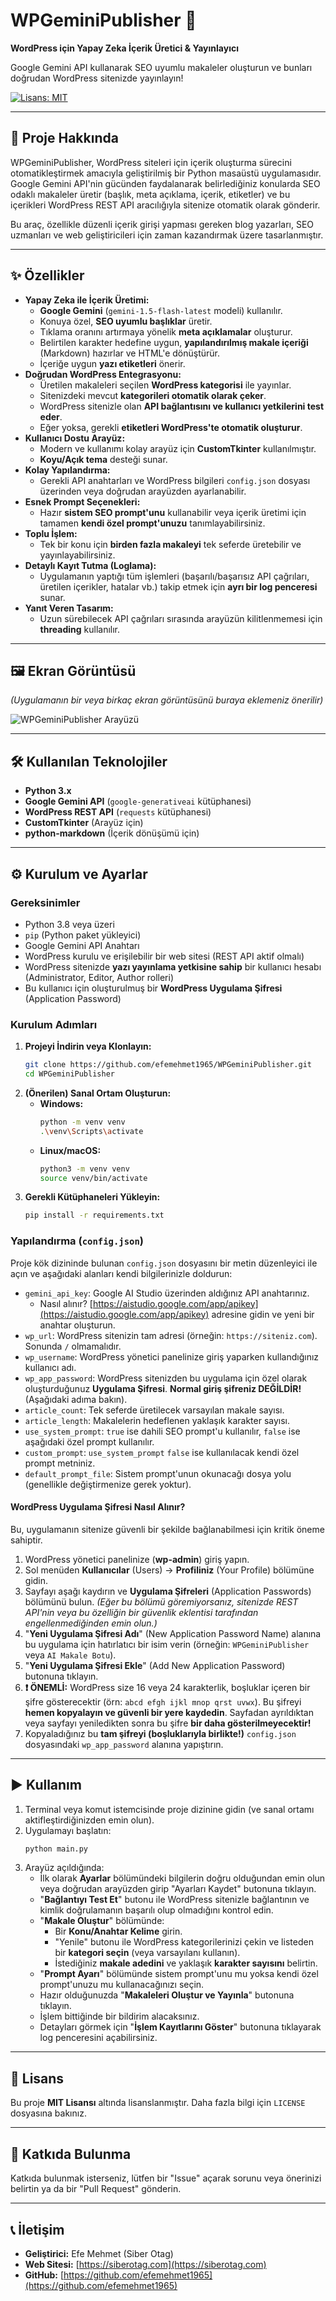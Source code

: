# WPGeminiPublisher 🚀

**WordPress için Yapay Zeka İçerik Üretici & Yayınlayıcı**

Google Gemini API kullanarak SEO uyumlu makaleler oluşturun ve bunları doğrudan WordPress sitenizde yayınlayın!

[![Lisans: MIT](https://img.shields.io/badge/Lisans-MIT-yellow.svg)](https://opensource.org/licenses/MIT)

---

## 📖 Proje Hakkında

WPGeminiPublisher, WordPress siteleri için içerik oluşturma sürecini otomatikleştirmek amacıyla geliştirilmiş bir Python masaüstü uygulamasıdır. Google Gemini API'nin gücünden faydalanarak belirlediğiniz konularda SEO odaklı makaleler üretir (başlık, meta açıklama, içerik, etiketler) ve bu içerikleri WordPress REST API aracılığıyla sitenize otomatik olarak gönderir.

Bu araç, özellikle düzenli içerik girişi yapması gereken blog yazarları, SEO uzmanları ve web geliştiricileri için zaman kazandırmak üzere tasarlanmıştır.

---

## ✨ Özellikler

*   **Yapay Zeka ile İçerik Üretimi:**
    *   **Google Gemini** (`gemini-1.5-flash-latest` modeli) kullanılır.
    *   Konuya özel, **SEO uyumlu başlıklar** üretir.
    *   Tıklama oranını artırmaya yönelik **meta açıklamalar** oluşturur.
    *   Belirtilen karakter hedefine uygun, **yapılandırılmış makale içeriği** (Markdown) hazırlar ve HTML'e dönüştürür.
    *   İçeriğe uygun **yazı etiketleri** önerir.
*   **Doğrudan WordPress Entegrasyonu:**
    *   Üretilen makaleleri seçilen **WordPress kategorisi** ile yayınlar.
    *   Sitenizdeki mevcut **kategorileri otomatik olarak çeker**.
    *   WordPress sitenizle olan **API bağlantısını ve kullanıcı yetkilerini test eder**.
    *   Eğer yoksa, gerekli **etiketleri WordPress'te otomatik oluşturur**.
*   **Kullanıcı Dostu Arayüz:**
    *   Modern ve kullanımı kolay arayüz için **CustomTkinter** kullanılmıştır.
    *   **Koyu/Açık tema** desteği sunar.
*   **Kolay Yapılandırma:**
    *   Gerekli API anahtarları ve WordPress bilgileri `config.json` dosyası üzerinden veya doğrudan arayüzden ayarlanabilir.
*   **Esnek Prompt Seçenekleri:**
    *   Hazır **sistem SEO prompt'unu** kullanabilir veya içerik üretimi için tamamen **kendi özel prompt'unuzu** tanımlayabilirsiniz.
*   **Toplu İşlem:**
    *   Tek bir konu için **birden fazla makaleyi** tek seferde üretebilir ve yayınlayabilirsiniz.
*   **Detaylı Kayıt Tutma (Loglama):**
    *   Uygulamanın yaptığı tüm işlemleri (başarılı/başarısız API çağrıları, üretilen içerikler, hatalar vb.) takip etmek için **ayrı bir log penceresi** sunar.
*   **Yanıt Veren Tasarım:**
    *   Uzun sürebilecek API çağrıları sırasında arayüzün kilitlenmemesi için **threading** kullanılır.

---

## 🖼️ Ekran Görüntüsü

*(Uygulamanın bir veya birkaç ekran görüntüsünü buraya eklemeniz önerilir)*

![WPGeminiPublisher Arayüzü](placeholder.png)  <!-- Bu satırı kendi ekran görüntünüzün yolu ile güncelleyin -->

---

## 🛠️ Kullanılan Teknolojiler

*   **Python 3.x**
*   **Google Gemini API** (`google-generativeai` kütüphanesi)
*   **WordPress REST API** (`requests` kütüphanesi)
*   **CustomTkinter** (Arayüz için)
*   **python-markdown** (İçerik dönüşümü için)

---

## ⚙️ Kurulum ve Ayarlar

### Gereksinimler

*   Python 3.8 veya üzeri
*   `pip` (Python paket yükleyici)
*   Google Gemini API Anahtarı
*   WordPress kurulu ve erişilebilir bir web sitesi (REST API aktif olmalı)
*   WordPress sitenizde **yazı yayınlama yetkisine sahip** bir kullanıcı hesabı (Administrator, Editor, Author rolleri)
*   Bu kullanıcı için oluşturulmuş bir **WordPress Uygulama Şifresi** (Application Password)

### Kurulum Adımları

1.  **Projeyi İndirin veya Klonlayın:**
    ```bash
    git clone https://github.com/efemehmet1965/WPGeminiPublisher.git
    cd WPGeminiPublisher
    ```
2.  **(Önerilen) Sanal Ortam Oluşturun:**
    *   **Windows:**
        ```bash
        python -m venv venv
        .\venv\Scripts\activate
        ```
    *   **Linux/macOS:**
        ```bash
        python3 -m venv venv
        source venv/bin/activate
        ```
3.  **Gerekli Kütüphaneleri Yükleyin:**
    ```bash
    pip install -r requirements.txt
    ```

### Yapılandırma (`config.json`)

Proje kök dizininde bulunan `config.json` dosyasını bir metin düzenleyici ile açın ve aşağıdaki alanları kendi bilgilerinizle doldurun:

*   `gemini_api_key`: Google AI Studio üzerinden aldığınız API anahtarınız.
    *   Nasıl alınır? [https://aistudio.google.com/app/apikey](https://aistudio.google.com/app/apikey) adresine gidin ve yeni bir anahtar oluşturun.
*   `wp_url`: WordPress sitenizin tam adresi (örneğin: `https://siteniz.com`). Sonunda `/` olmamalıdır.
*   `wp_username`: WordPress yönetici panelinize giriş yaparken kullandığınız kullanıcı adı.
*   `wp_app_password`: WordPress sitenizden bu uygulama için özel olarak oluşturduğunuz **Uygulama Şifresi**. **Normal giriş şifreniz DEĞİLDİR!** (Aşağıdaki adıma bakın).
*   `article_count`: Tek seferde üretilecek varsayılan makale sayısı.
*   `article_length`: Makalelerin hedeflenen yaklaşık karakter sayısı.
*   `use_system_prompt`: `true` ise dahili SEO prompt'u kullanılır, `false` ise aşağıdaki özel prompt kullanılır.
*   `custom_prompt`: `use_system_prompt` `false` ise kullanılacak kendi özel prompt metniniz.
*   `default_prompt_file`: Sistem prompt'unun okunacağı dosya yolu (genellikle değiştirmenize gerek yoktur).

#### WordPress Uygulama Şifresi Nasıl Alınır?

Bu, uygulamanın sitenize güvenli bir şekilde bağlanabilmesi için kritik öneme sahiptir.

1.  WordPress yönetici panelinize (**wp-admin**) giriş yapın.
2.  Sol menüden **Kullanıcılar** (Users) -> **Profiliniz** (Your Profile) bölümüne gidin.
3.  Sayfayı aşağı kaydırın ve **Uygulama Şifreleri** (Application Passwords) bölümünü bulun. *(Eğer bu bölümü göremiyorsanız, sitenizde REST API'nin veya bu özelliğin bir güvenlik eklentisi tarafından engellenmediğinden emin olun.)*
4.  "**Yeni Uygulama Şifresi Adı**" (New Application Password Name) alanına bu uygulama için hatırlatıcı bir isim verin (örneğin: `WPGeminiPublisher` veya `AI Makale Botu`).
5.  "**Yeni Uygulama Şifresi Ekle**" (Add New Application Password) butonuna tıklayın.
6.  **❗ ÖNEMLİ:** WordPress size 16 veya 24 karakterlik, boşluklar içeren bir şifre gösterecektir (örn: `abcd efgh ijkl mnop qrst uvwx`). Bu şifreyi **hemen kopyalayın ve güvenli bir yere kaydedin**. Sayfadan ayrıldıktan veya sayfayı yeniledikten sonra bu şifre **bir daha gösterilmeyecektir!**
7.  Kopyaladığınız bu **tam şifreyi (boşluklarıyla birlikte!)** `config.json` dosyasındaki `wp_app_password` alanına yapıştırın.

---

## ▶️ Kullanım

1.  Terminal veya komut istemcisinde proje dizinine gidin (ve sanal ortamı aktifleştirdiğinizden emin olun).
2.  Uygulamayı başlatın:
    ```bash
    python main.py
    ```
3.  Arayüz açıldığında:
    *   İlk olarak **Ayarlar** bölümündeki bilgilerin doğru olduğundan emin olun veya doğrudan arayüzden girip "Ayarları Kaydet" butonuna tıklayın.
    *   "**Bağlantıyı Test Et**" butonu ile WordPress sitenizle bağlantının ve kimlik doğrulamanın başarılı olup olmadığını kontrol edin.
    *   "**Makale Oluştur**" bölümünde:
        *   Bir **Konu/Anahtar Kelime** girin.
        *   "Yenile" butonu ile WordPress kategorilerinizi çekin ve listeden bir **kategori seçin** (veya varsayılanı kullanın).
        *   İstediğiniz **makale adedini** ve yaklaşık **karakter sayısını** belirtin.
    *   "**Prompt Ayarı**" bölümünde sistem prompt'unu mu yoksa kendi özel prompt'unuzu mu kullanacağınızı seçin.
    *   Hazır olduğunuzda "**Makaleleri Oluştur ve Yayınla**" butonuna tıklayın.
    *   İşlem bittiğinde bir bildirim alacaksınız.
    *   Detayları görmek için "**İşlem Kayıtlarını Göster**" butonuna tıklayarak log penceresini açabilirsiniz.

---

## 📄 Lisans

Bu proje **MIT Lisansı** altında lisanslanmıştır. Daha fazla bilgi için `LICENSE` dosyasına bakınız.

---

## 🤝 Katkıda Bulunma

Katkıda bulunmak isterseniz, lütfen bir "Issue" açarak sorunu veya önerinizi belirtin ya da bir "Pull Request" gönderin.

---

## 📞 İletişim

*   **Geliştirici:** Efe Mehmet (Siber Otag)
*   **Web Sitesi:** [https://siberotag.com](https://siberotag.com)
*   **GitHub:** [https://github.com/efemehmet1965](https://github.com/efemehmet1965)
